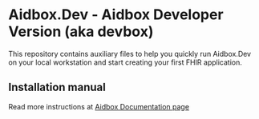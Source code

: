 # Aidbox.Dev - Aidbox Developer Version (aka devbox)

This repository contains auxiliary files to help you quickly run
Aidbox.Dev on your local workstation and start creating your first FHIR
application.

## Installation manual

Read more instructions at [Aidbox Documentation page](https://docs.aidbox.app/installation/setup-aidbox.dev)
